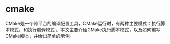 # cmake

CMake是一个跨平台的编译配置工具，CMake运行时，有两种主要模式：执行脚本模式，和执行编译模式 。本文主要介绍CMake执行脚本模式，以及如何编写CMake脚本，并给出简单的示例。

